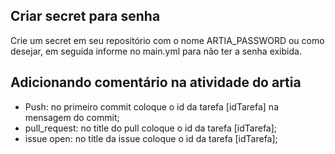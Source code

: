 ## Criar secret para senha 
 Crie um secret em seu repositório com o nome ARTIA_PASSWORD ou como desejar, em seguida informe no main.yml para não ter a senha exibida.
 
## Adicionando comentário na atividade do artia

- Push: no primeiro commit coloque o id da tarefa [idTarefa] na mensagem do commit;
- pull_request: no title do pull coloque o id da tarefa [idTarefa];
- issue open: no title da issue coloque o id da tarefa [idTarefa];

